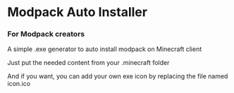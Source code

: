 # Modpack Auto Installer
### For Modpack creators
A simple .exe generator to auto install modpack on Minecraft client


Just put the needed content from your .minecraft folder

And if you want, you can add your own exe icon by replacing the file named icon.ico
